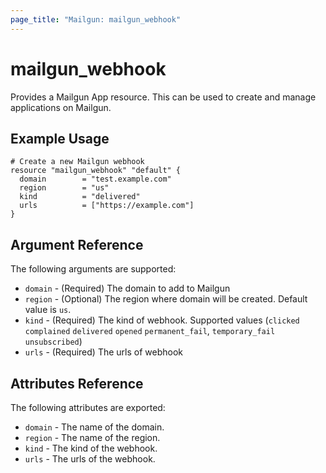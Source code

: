 ```yaml
---
page_title: "Mailgun: mailgun_webhook"
---
```


# mailgun\_webhook

Provides a Mailgun App resource. This can be used to
create and manage applications on Mailgun.

## Example Usage

```hcl
# Create a new Mailgun webhook
resource "mailgun_webhook" "default" {
  domain        = "test.example.com"
  region        = "us"
  kind          = "delivered"
  urls          = ["https://example.com"]
}
```

## Argument Reference

The following arguments are supported:

* `domain` - (Required) The domain to add to Mailgun
* `region` - (Optional) The region where domain will be created. Default value is `us`.
* `kind` - (Required) The kind of webhook. Supported values (`clicked` `complained` `delivered` `opened` `permanent_fail`, `temporary_fail` `unsubscribed`)
* `urls` - (Required) The urls of webhook

## Attributes Reference

The following attributes are exported:

* `domain` - The name of the domain.
* `region` - The name of the region.
* `kind` - The kind of the webhook.
* `urls` - The urls of the webhook.
